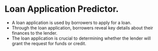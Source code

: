 # Loan Application Predictor. 

- A loan application is used by borrowers to apply for a loan. 
- Through the loan application, borrowers reveal key details about their finances to the lender. 
- The loan application is crucial to determining whether the lender will grant the request for funds or credit.
